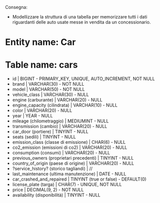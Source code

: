 Consegna:
- Modellizzare la struttura di una tabella per memorizzare tutti i dati riguardanti delle auto usate messe in vendita da un concessionario.

# Entity name: Car

# Table name: cars

- id | BIGINT - PRIMARY_KEY, UNIQUE, AUTO_INCREMENT, NOT NULL
- brand | VARCHAR(30) - NOT NULL
- model | VARCHAR(50) - NOT NULL
- vehicle_class | VARCHAR(30) - NULL
- engine (carburante) | VARCHAR(20) - NULL
- engine_capacity (cilindrata) | VARCHAR(10) - NULL
- color | VARCHAR(20) - NULL
- year | YEAR - NULL
- mileage (chilometraggio) | MEDIUMINT - NULL
- transmission (cambio) | VARCHAR(20) - NULL
- car_door (portiere) | TINYINT - NULL
- seats (sedili) | TINYINT - NULL
- emission_class (classe di emissione) | CHAR(6) - NULL
- co2_emission (emissioni di co2) | VARCHAR(20) - NULL
- consumption (consumi) | VARCHAR(20) - NULL
- previous_owners (proprietari precedenti) | TINYINT - NULL
- country_of_origin (paese di origine) |  VARCHAR(20) - NULL
- ?service_history? (storico tagliandi) | //
- last_maintenance (ultima manutenzione) | DATE - NULL
- car_crashed_and_repaired | TINYINT (true or false) - DEFAULT(0)
- license_plate (targa) | CHAR(7) - UNIQUE, NOT NULL
- price | DECIMAL(9, 2) - NOT NULL
- availability (disponibilità) | TINYINT - NULL